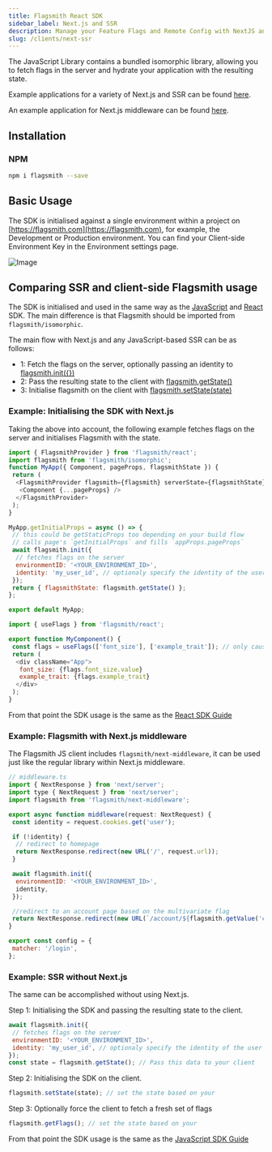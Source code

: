 ```yaml
---
title: Flagsmith React SDK
sidebar_label: Next.js and SSR
description: Manage your Feature Flags and Remote Config with NextJS and SSR.
slug: /clients/next-ssr
---
```


The JavaScript Library contains a bundled isomorphic library, allowing you to fetch flags in the server and hydrate your
application with the resulting state.

Example applications for a variety of Next.js and SSR can be found
[here](https://github.com/flagsmith/flagsmith-js-client/tree/master/examples/nextjs).

An example application for Next.js middleware can be found
[here](https://github.com/flagsmith/flagsmith-js-client/tree/master/examples/nextjs-middleware).

## Installation

### NPM

```bash
npm i flagsmith --save
```

## Basic Usage

The SDK is initialised against a single environment within a project on [https://flagsmith.com](https://flagsmith.com),
for example, the Development or Production environment. You can find your Client-side Environment Key in the Environment
settings page.

![Image](/img/api-key.png)

## Comparing SSR and client-side Flagsmith usage

The SDK is initialised and used in the same way as the [JavaScript](/clients/javascript) and [React](/clients/react)
SDK. The main difference is that Flagsmith should be imported from `flagsmith/isomorphic`.

The main flow with Next.js and any JavaScript-based SSR can be as follows:

- 1: Fetch the flags on the server, optionally passing an identity to
  [flagsmith.init({})](http://localhost:3000/clients/javascript#initialisation-options)
- 2: Pass the resulting state to the client with
  [flagsmith.getState()](http://localhost:3000/clients/javascript#available-functions)
- 3: Initialise flagsmith on the client with
  [flagsmith.setState(state)](http://localhost:3000/clients/javascript#available-functions)

### Example: Initialising the SDK with Next.js

Taking the above into account, the following example fetches flags on the server and initialises Flagsmith with the
state.

```javascript
import { FlagsmithProvider } from 'flagsmith/react';
import flagsmith from 'flagsmith/isomorphic';
function MyApp({ Component, pageProps, flagsmithState }) {
 return (
  <FlagsmithProvider flagsmith={flagsmith} serverState={flagsmithState}>
   <Component {...pageProps} />
  </FlagsmithProvider>
 );
}

MyApp.getInitialProps = async () => {
 // this could be getStaticProps too depending on your build flow
 // calls page's `getInitialProps` and fills `appProps.pageProps`
 await flagsmith.init({
  // fetches flags on the server
  environmentID: '<YOUR_ENVIRONMENT_ID>',
  identity: 'my_user_id', // optionaly specify the identity of the user to get their specific flags
 });
 return { flagsmithState: flagsmith.getState() };
};

export default MyApp;
```

```javascript
import { useFlags } from 'flagsmith/react';

export function MyComponent() {
 const flags = useFlags(['font_size'], ['example_trait']); // only causes re-render if specified flag values / traits change
 return (
  <div className="App">
   font_size: {flags.font_size.value}
   example_trait: {flags.example_trait}
  </div>
 );
}
```

From that point the SDK usage is the same as the [React SDK Guide](/clients/react)

### Example: Flagsmith with Next.js middleware

The Flagsmith JS client includes `flagsmith/next-middleware`, it can be used just like the regular library within
Next.js middleware.

```javascript
// middleware.ts
import { NextResponse } from 'next/server';
import type { NextRequest } from 'next/server';
import flagsmith from 'flagsmith/next-middleware';

export async function middleware(request: NextRequest) {
 const identity = request.cookies.get('user');

 if (!identity) {
  // redirect to homepage
  return NextResponse.redirect(new URL('/', request.url));
 }

 await flagsmith.init({
  environmentID: '<YOUR_ENVIRONMENT_ID>',
  identity,
 });

 //redirect to an account page based on the multivariate flag
 return NextResponse.redirect(new URL(`/account/${flagsmith.getValue('colour')}`, request.url));
}

export const config = {
 matcher: '/login',
};
```

### Example: SSR without Next.js

The same can be accomplished without using Next.js.

Step 1: Initialising the SDK and passing the resulting state to the client.

```javascript
await flagsmith.init({
 // fetches flags on the server
 environmentID: '<YOUR_ENVIRONMENT_ID>',
 identity: 'my_user_id', // optionaly specify the identity of the user to get their specific flags
});
const state = flagsmith.getState(); // Pass this data to your client
```

Step 2: Initialising the SDK on the client.

```javascript
flagsmith.setState(state); // set the state based on your
```

Step 3: Optionally force the client to fetch a fresh set of flags

```javascript
flagsmith.getFlags(); // set the state based on your
```

From that point the SDK usage is the same as the [JavaScript SDK Guide](/clients/javascript)
